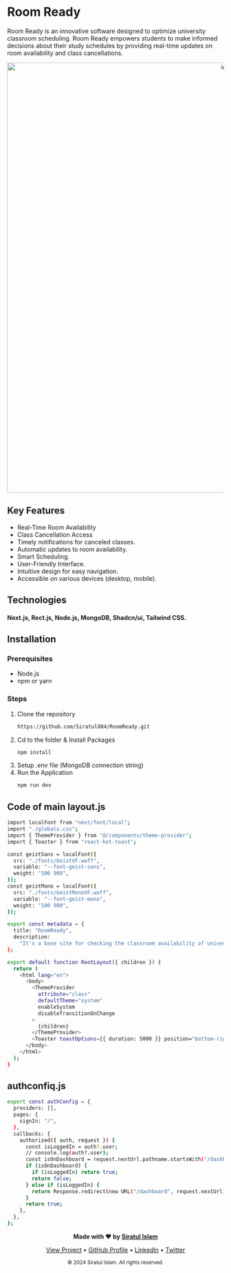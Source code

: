# Room Ready

Room Ready is an innovative software designed to optimize university classroom scheduling. Room Ready empowers students to make informed decisions about their study schedules by providing real-time updates on room availability and class cancellations.


<p align="center">
  <img src="https://room-ready.vercel.app/rr.png" alt="ide" width="1000"/>
</p>

## Key Features
- Real-Time Room Availability
- Class Cancellation Access
- Timely notifications for canceled classes.
- Automatic updates to room availability.
- Smart Scheduling.
- User-Friendly Interface.
- Intuitive design for easy navigation.
- Accessible on various devices (desktop, mobile).

## Technologies
#### Next.js, Rect.js, Node.js, MongoDB, Shadcn/ui, Tailwind CSS.
## Installation
### Prerequisites
- Node.js
- npm or yarn

### Steps

1. Clone the repository
    ```bash
    https://github.com/Siratul804/RoomReady.git
    ```
2. Cd to the folder & Install Packages
    ```bash
    npm install
    ``` 
3. Setup .env file (MongoDB connection string)
5. Run the Application
   ```bash
   npm run dev
   ```

## Code of main layout.js

```bash
import localFont from "next/font/local";
import "./globals.css";
import { ThemeProvider } from "@/components/theme-provider";
import { Toaster } from "react-hot-toast";

const geistSans = localFont({
  src: "./fonts/GeistVF.woff",
  variable: "--font-geist-sans",
  weight: "100 900",
});
const geistMono = localFont({
  src: "./fonts/GeistMonoVF.woff",
  variable: "--font-geist-mono",
  weight: "100 900",
});

export const metadata = {
  title: "RoomReady",
  description:
    "It's a base site for checking the classroom availability of university of asia pacific classrooms",
};

export default function RootLayout({ children }) {
  return (
    <html lang="en">
      <body>
        <ThemeProvider
          attribute="class"
          defaultTheme="system"
          enableSystem
          disableTransitionOnChange
        >
          {children}
        </ThemeProvider>
        <Toaster toastOptions={{ duration: 5000 }} position="bottom-right" />
      </body>
    </html>
  );
}
```
    
## authconfiq.js

```bash
export const authConfig = {
  providers: [],
  pages: {
    signIn: "/",
  },
  callbacks: {
    authorized({ auth, request }) {
      const isLoggedIn = auth?.user;
      // console.log(auth?.user);
      const isOnDashboard = request.nextUrl.pathname.startsWith("/dashboard");
      if (isOnDashboard) {
        if (isLoggedIn) return true;
        return false;
      } else if (isLoggedIn) {
        return Response.redirect(new URL("/dashboard", request.nextUrl));
      }
      return true;
    },
  },
};
```




<p align="center">
<b>Made with ❤️ by   <a href="https://github.com/Siratul804">  Siratul Islam </a> </b> 
</p>

<p align="center">
  <a href="https://github.com/Siratul804?tab=repositories">View Project</a> •
  <a href="https://github.com/Siratul804">GitHub Profile</a> •
  <a href="https://www.linkedin.com/in/siratulislam/">LinkedIn</a> •
  <a href="https://x.com/Siratul074">Twitter</a>
</p>

<p align="center">
  <small>© 2024 Siratul Islam. All rights reserved.</small>
</p>
